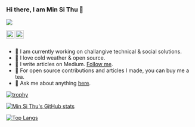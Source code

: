 ### Hi there, I am Min Si Thu 👋
![](https://komarev.com/ghpvc/?username=MinSiThu)

<a href="https://twitter.com/minsith09364146">
  <img align="left" alt="Min Si Thu's Twitter" width="22px" src="https://cdn.jsdelivr.net/npm/simple-icons@v3/icons/twitter.svg" />
</a>
<a href="https://www.linkedin.com/in/min-si-thu-265917171">
  <img align="left" alt="Min Si Thu's Linkdein" width="22px" src="https://cdn.jsdelivr.net/npm/simple-icons@v3/icons/linkedin.svg" />
</a>
<br/>
<br/>

- :unicorn: I am currently working on challangive technical & social solutions.
- :dolphin: I love cold weather & open source.
- :seedling: I write articles on Medium. [Follow me](https://medium.com/@minsithu_53495).
- :tea: For open source contributions and articles I made, you can buy me a tea.
- :postbox: Ask me about anything [here](https://github.com/MinSiThu/MinSiThu/issues).

[![trophy](https://github-profile-trophy.vercel.app/?username=MinSiThu)](https://github-profile-trophy.vercel.app/?username=MinSiThu)


[![Min Si Thu's GitHub stats](https://github-readme-stats.vercel.app/api?username=MinSiThu&count_private=true&show_icons=true&theme=shades-of-purple)](https://github-readme-stats.vercel.app/api?username=MinSiThu&count_private=true&show_icons=true&theme=shades-of-purple)

[![Top Langs](https://github-readme-stats.vercel.app/api/top-langs/?username=MinSiThu&langs_count=8)](https://github-readme-stats.vercel.app/api/top-langs/?username=MinSiThu&langs_count=8)

<!--
**MinSiThu/MinSiThu** is a ✨ _special_ ✨ repository because its `README.md` (this file) appears on your GitHub profile.

Here are some ideas to get you started:

- 🔭 I’m currently working on ...
- 🌱 I’m currently learning ...
- 👯 I’m looking to collaborate on ...
- 🤔 I’m looking for help with ...
- 💬 Ask me about ...
- 📫 How to reach me: ...
- 😄 Pronouns: ...
- ⚡ Fun fact: ...
-->

